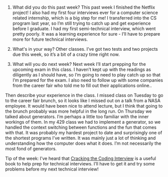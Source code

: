 1. What did you do this past week?
This past week I finished the Netflix project! I also had my first four interviews ever for a computer science related internship, which is a big step for me! I transferred into the CS program last year, so I’m still trying to catch up and get experience before I graduate. I had my first semi-technical interview, which went pretty poorly. It was a learning experience for sure - I’ll have to prepare more for future technical interviews. 

2. What's in your way?
Other classes. I’ve got two tests and two projects due this week, so it’s a bit of a crazy time right now. 

3. What will you do next week?
Next week I’ll start prepping for the upcoming exam in this class. I haven’t kept up with the readings as diligently as I should have, so I’m going to need to play catch up so that I’m prepared for the exam. I also need to follow up with some companies from the career fair who told me to fill out their applications online.. 

Then describe your experience in the class.
I missed class on Tuesday to go to the career fair brunch, so it looks like I missed out on a talk from a NASA employee. It would have been nice to attend lecture, but I think that going to the brunch probably was more helpful in the long run. On Thursday we talked about generators. I’m perhaps a little too familiar with the inner workings of them. In my 429 class we had to implement a generator, so we handled the context switching between functions and the fun that comes with that. It was probably my hardest project to date and surprisingly one of the shortest programs I’ve written. It was mainly just a lot of thinking and understanding how the computer does what it does. I’m not necessarily the most fond of generators. 

Tip of the week:
I’ve heard that [Cracking the Coding Interview](https://www.amazon.com/Cracking-Coding-Interview-Programming-Questions/dp/0984782850) is a useful book to help prep for technical interviews. I’ll have to get it and try some problems before my next technical interview!
